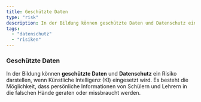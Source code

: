 ```yaml
---
title: Geschützte Daten
type: "risk"
description: In der Bildung können geschützte Daten und Datenschutz ein Risiko darstellen, wenn Künstliche Intelligenz (KI) eingesetzt wird.
tags:
  - "datenschutz"
  - "risiken"
---
```


### Geschützte Daten

In der Bildung können **geschützte Daten** und **Datenschutz** ein Risiko darstellen, wenn Künstliche Intelligenz (KI) eingesetzt wird. Es besteht die Möglichkeit, dass persönliche Informationen von Schülern und Lehrern in die falschen Hände geraten oder missbraucht werden.
